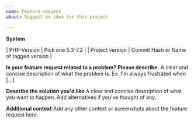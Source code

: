 ```yaml
---
name: Feature request
about: Suggest an idea for this project

---
```


**System**

| PHP-Version | Pick one 5.3-7.2 |
| Project version | Commit Hash or Name of tagged version |

**Is your feature request related to a problem? Please describe.**
A clear and concise description of what the problem is. Ex. I'm always frustrated when [...]

**Describe the solution you'd like**
A clear and concise description of what you want to happen. Add alternatives if you've thought of any.

**Additional context**
Add any other context or screenshots about the feature request here.
